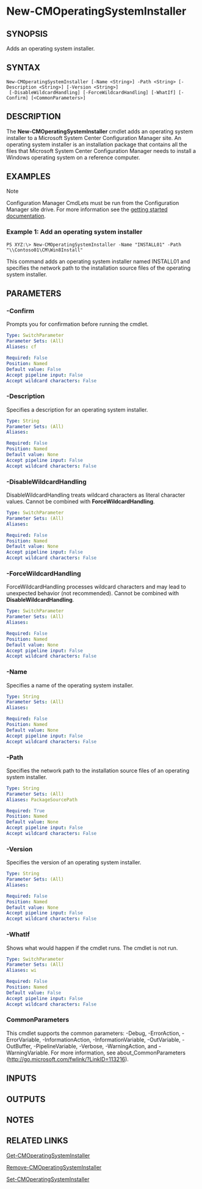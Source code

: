 ﻿---
external help file: AdminUI.PS.Osd.dll-Help.xml
ms.assetid: 5FA48701-395D-4A6C-BE90-B6A3B5D010FA
online version: https://go.microsoft.com/fwlink/?linkid=833713
schema: 2.0.0
---

# New-CMOperatingSystemInstaller

## SYNOPSIS
Adds an operating system installer.

## SYNTAX

```
New-CMOperatingSystemInstaller [-Name <String>] -Path <String> [-Description <String>] [-Version <String>]
 [-DisableWildcardHandling] [-ForceWildcardHandling] [-WhatIf] [-Confirm] [<CommonParameters>]
```

## DESCRIPTION
The **New-CMOperatingSystemInstaller** cmdlet adds an operating system installer to a Microsoft System Center Configuration Manager site.
An operating system installer is an installation package that contains all the files that Microsoft System Center Configuration Manager needs to install a Windows operating system on a reference computer.

## EXAMPLES

> [!NOTE]
> Configuration Manager CmdLets must be run from the Configuration Manager site drive.  For more information see the [getting started documentation](https://docs.microsoft.com/en-us/powershell/sccm/overview).


### Example 1: Add an operating system installer
```
PS XYZ:\> New-CMOperatingSystemInstaller -Name "INSTALL01" -Path "\\Contoso01\CM\Win8Install"
```

This command adds an operating system installer named INSTALL01 and specifies the network path to the installation source files of the operating system installer.

## PARAMETERS

### -Confirm
Prompts you for confirmation before running the cmdlet.

```yaml
Type: SwitchParameter
Parameter Sets: (All)
Aliases: cf

Required: False
Position: Named
Default value: False
Accept pipeline input: False
Accept wildcard characters: False
```

### -Description
Specifies a description for an operating system installer.

```yaml
Type: String
Parameter Sets: (All)
Aliases: 

Required: False
Position: Named
Default value: None
Accept pipeline input: False
Accept wildcard characters: False
```

### -DisableWildcardHandling
DisableWildcardHandling treats wildcard characters as literal character values. Cannot be combined with **ForceWildcardHandling**.

```yaml
Type: SwitchParameter
Parameter Sets: (All)
Aliases: 

Required: False
Position: Named
Default value: None
Accept pipeline input: False
Accept wildcard characters: False
```

### -ForceWildcardHandling
ForceWildcardHandling processes wildcard characters and may lead to unexpected behavior (not recommended). Cannot be combined with **DisableWildcardHandling**.

```yaml
Type: SwitchParameter
Parameter Sets: (All)
Aliases: 

Required: False
Position: Named
Default value: None
Accept pipeline input: False
Accept wildcard characters: False
```

### -Name
Specifies a name of the operating system installer.

```yaml
Type: String
Parameter Sets: (All)
Aliases: 

Required: False
Position: Named
Default value: None
Accept pipeline input: False
Accept wildcard characters: False
```

### -Path
Specifies the network path to the installation source files of an operating system installer.

```yaml
Type: String
Parameter Sets: (All)
Aliases: PackageSourcePath

Required: True
Position: Named
Default value: None
Accept pipeline input: False
Accept wildcard characters: False
```

### -Version
Specifies the version of an operating system installer.

```yaml
Type: String
Parameter Sets: (All)
Aliases: 

Required: False
Position: Named
Default value: None
Accept pipeline input: False
Accept wildcard characters: False
```

### -WhatIf
Shows what would happen if the cmdlet runs.
The cmdlet is not run.

```yaml
Type: SwitchParameter
Parameter Sets: (All)
Aliases: wi

Required: False
Position: Named
Default value: False
Accept pipeline input: False
Accept wildcard characters: False
```

### CommonParameters
This cmdlet supports the common parameters: -Debug, -ErrorAction, -ErrorVariable, -InformationAction, -InformationVariable, -OutVariable, -OutBuffer, -PipelineVariable, -Verbose, -WarningAction, and -WarningVariable. For more information, see about_CommonParameters (http://go.microsoft.com/fwlink/?LinkID=113216).

## INPUTS

## OUTPUTS

## NOTES

## RELATED LINKS

[Get-CMOperatingSystemInstaller](Get-CMOperatingSystemInstaller.md)

[Remove-CMOperatingSystemInstaller](Remove-CMOperatingSystemInstaller.md)

[Set-CMOperatingSystemInstaller](Set-CMOperatingSystemInstaller.md)


